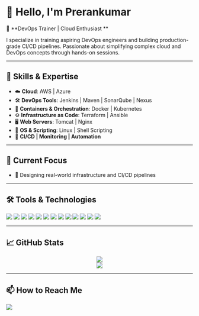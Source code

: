 # 👋 Hello, I'm Prerankumar

🎯 **DevOps Trainer | Cloud Enthusiast **

I specialize in training aspiring DevOps engineers and building production-grade CI/CD pipelines. Passionate about simplifying complex cloud and DevOps concepts through hands-on sessions.

---

## 🚀 Skills & Expertise

- ☁️ **Cloud**: AWS | Azure  
- 🛠️ **DevOps Tools**: Jenkins | Maven | SonarQube | Nexus 
- 🐳 **Containers & Orchestration**: Docker | Kubernetes  
- ⚙️ **Infrastructure as Code**: Terraform | Ansible  
- 🖥️ **Web Servers**: Tomcat | Nginx  
- 🐧 **OS & Scripting**: Linux | Shell Scripting  
- 🔁 **CI/CD | Monitoring | Automation**

---

## 🔭 Current Focus

- 🔧 Designing real-world infrastructure and CI/CD pipelines  

---

## 🛠️ Tools & Technologies

<p align="left">
  <img src="https://img.shields.io/badge/AWS-232F3E?logo=amazonaws&logoColor=white" />
  <img src="https://img.shields.io/badge/Azure-0078D4?logo=microsoftazure&logoColor=white" />
  <img src="https://img.shields.io/badge/Docker-2496ED?logo=docker&logoColor=white" />
  <img src="https://img.shields.io/badge/Kubernetes-326CE5?logo=kubernetes&logoColor=white" />
  <img src="https://img.shields.io/badge/Terraform-7B42BC?logo=terraform&logoColor=white" />
  <img src="https://img.shields.io/badge/Ansible-EE0000?logo=ansible&logoColor=white" />
  <img src="https://img.shields.io/badge/Jenkins-D24939?logo=jenkins&logoColor=white" />
  <img src="https://img.shields.io/badge/Maven-C71A36?logo=apachemaven&logoColor=white" />
  <img src="https://img.shields.io/badge/Linux-FCC624?logo=linux&logoColor=black" />
  <img src="https://img.shields.io/badge/SonarQube-4E9BCD?logo=sonarqube&logoColor=white" />
  <img src="https://img.shields.io/badge/Nexus-4E9BCD?logo=sonatype&logoColor=white" />
  <img src="https://img.shields.io/badge/Tomcat-F8DC75?logo=apachetomcat&logoColor=black" />
  <img src="https://img.shields.io/badge/Nginx-009639?logo=nginx&logoColor=white" />
</p>

---

## 📈 GitHub Stats

<p align="center">
  <img src="https://github-readme-stats.vercel.app/api?username=prerankumar&show_icons=true&theme=radical" />
  <br />
  <img src="https://github-readme-streak-stats.herokuapp.com/?user=prerankumar&theme=radical" />
</p>

---

## 📫 How to Reach Me

<p align="left">
  <a href="mailto:prerankumar48@gmail.com">
    <img src="https://img.shields.io/badge/Gmail-D14836?style=for-the-badge&logo=gmail&logoColor=white" />
  </a>
</p>
